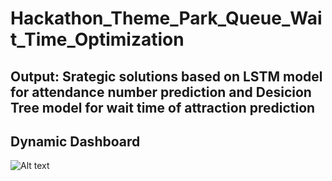# Hackathon_Theme_Park_Queue_Wait_Time_Optimization

## Output: Srategic solutions based on LSTM model for attendance number prediction and Desicion Tree model for wait time of attraction prediction

## Dynamic Dashboard
![Alt text](https://i.ebayimg.com/images/g/qk0AAOSwTFtjUBeN/s-l1600.jpg)

